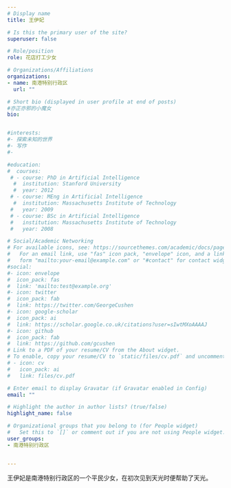 ```yaml
---
# Display name
title: 王伊妃

# Is this the primary user of the site?
superuser: false

# Role/position
role: 花店打工少女

# Organizations/Affiliations
organizations:
- name: 南港特别行政区
  url: ""

# Short bio (displayed in user profile at end of posts)
#亦正亦邪的小魔女
bio: 


#interests:
#- 探索未知的世界
#- 写作
#- 

#education:
#  courses:
 # - course: PhD in Artificial Intelligence
  #  institution: Stanford University
  #  year: 2012
 # - course: MEng in Artificial Intelligence
  #  institution: Massachusetts Institute of Technology
 #   year: 2009
 # - course: BSc in Artificial Intelligence
 #   institution: Massachusetts Institute of Technology
 #   year: 2008

# Social/Academic Networking
# For available icons, see: https://sourcethemes.com/academic/docs/page-builder/#icons
#   For an email link, use "fas" icon pack, "envelope" icon, and a link in the
#   form "mailto:your-email@example.com" or "#contact" for contact widget.
#social:
#- icon: envelope
#  icon_pack: fas
#  link: 'mailto:test@example.org'
#- icon: twitter
#  icon_pack: fab
#  link: https://twitter.com/GeorgeCushen
#- icon: google-scholar
#  icon_pack: ai
#  link: https://scholar.google.co.uk/citations?user=sIwtMXoAAAAJ
#- icon: github
#  icon_pack: fab
#  link: https://github.com/gcushen
# Link to a PDF of your resume/CV from the About widget.
# To enable, copy your resume/CV to `static/files/cv.pdf` and uncomment the lines below.
# - icon: cv
#   icon_pack: ai
#   link: files/cv.pdf

# Enter email to display Gravatar (if Gravatar enabled in Config)
email: ""

# Highlight the author in author lists? (true/false)
highlight_name: false

# Organizational groups that you belong to (for People widget)
#   Set this to `[]` or comment out if you are not using People widget.
user_groups:
- 南港特别行政区


---
```


王伊妃是南港特别行政区的一个平民少女，在初次见到天光时便帮助了天光。

# 
